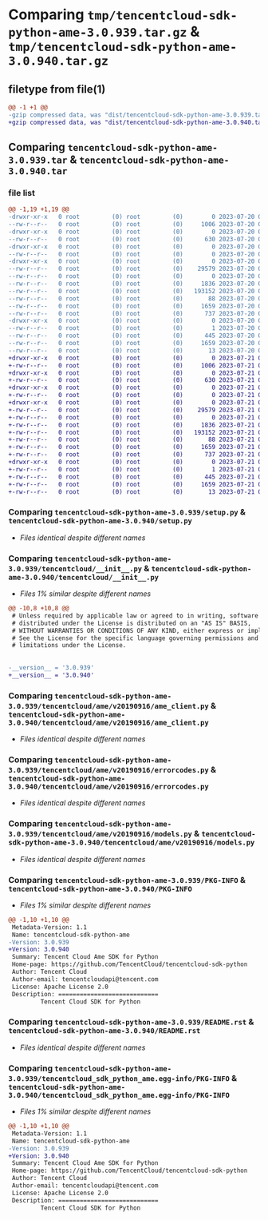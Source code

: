 # Comparing `tmp/tencentcloud-sdk-python-ame-3.0.939.tar.gz` & `tmp/tencentcloud-sdk-python-ame-3.0.940.tar.gz`

## filetype from file(1)

```diff
@@ -1 +1 @@
-gzip compressed data, was "dist/tencentcloud-sdk-python-ame-3.0.939.tar", last modified: Thu Jul 20 00:16:44 2023, max compression
+gzip compressed data, was "dist/tencentcloud-sdk-python-ame-3.0.940.tar", last modified: Fri Jul 21 00:21:29 2023, max compression
```

## Comparing `tencentcloud-sdk-python-ame-3.0.939.tar` & `tencentcloud-sdk-python-ame-3.0.940.tar`

### file list

```diff
@@ -1,19 +1,19 @@
-drwxr-xr-x   0 root         (0) root         (0)        0 2023-07-20 00:16:44.000000 tencentcloud-sdk-python-ame-3.0.939/
--rw-r--r--   0 root         (0) root         (0)     1006 2023-07-20 00:16:44.000000 tencentcloud-sdk-python-ame-3.0.939/setup.py
-drwxr-xr-x   0 root         (0) root         (0)        0 2023-07-20 00:16:44.000000 tencentcloud-sdk-python-ame-3.0.939/tencentcloud/
--rw-r--r--   0 root         (0) root         (0)      630 2023-07-20 00:16:44.000000 tencentcloud-sdk-python-ame-3.0.939/tencentcloud/__init__.py
-drwxr-xr-x   0 root         (0) root         (0)        0 2023-07-20 00:16:44.000000 tencentcloud-sdk-python-ame-3.0.939/tencentcloud/ame/
--rw-r--r--   0 root         (0) root         (0)        0 2023-07-20 00:16:44.000000 tencentcloud-sdk-python-ame-3.0.939/tencentcloud/ame/__init__.py
-drwxr-xr-x   0 root         (0) root         (0)        0 2023-07-20 00:16:44.000000 tencentcloud-sdk-python-ame-3.0.939/tencentcloud/ame/v20190916/
--rw-r--r--   0 root         (0) root         (0)    29579 2023-07-20 00:16:44.000000 tencentcloud-sdk-python-ame-3.0.939/tencentcloud/ame/v20190916/ame_client.py
--rw-r--r--   0 root         (0) root         (0)        0 2023-07-20 00:16:44.000000 tencentcloud-sdk-python-ame-3.0.939/tencentcloud/ame/v20190916/__init__.py
--rw-r--r--   0 root         (0) root         (0)     1836 2023-07-20 00:16:44.000000 tencentcloud-sdk-python-ame-3.0.939/tencentcloud/ame/v20190916/errorcodes.py
--rw-r--r--   0 root         (0) root         (0)   193152 2023-07-20 00:16:44.000000 tencentcloud-sdk-python-ame-3.0.939/tencentcloud/ame/v20190916/models.py
--rw-r--r--   0 root         (0) root         (0)       88 2023-07-20 00:16:44.000000 tencentcloud-sdk-python-ame-3.0.939/setup.cfg
--rw-r--r--   0 root         (0) root         (0)     1659 2023-07-20 00:16:44.000000 tencentcloud-sdk-python-ame-3.0.939/PKG-INFO
--rw-r--r--   0 root         (0) root         (0)      737 2023-07-20 00:16:44.000000 tencentcloud-sdk-python-ame-3.0.939/README.rst
-drwxr-xr-x   0 root         (0) root         (0)        0 2023-07-20 00:16:44.000000 tencentcloud-sdk-python-ame-3.0.939/tencentcloud_sdk_python_ame.egg-info/
--rw-r--r--   0 root         (0) root         (0)        1 2023-07-20 00:16:44.000000 tencentcloud-sdk-python-ame-3.0.939/tencentcloud_sdk_python_ame.egg-info/dependency_links.txt
--rw-r--r--   0 root         (0) root         (0)      445 2023-07-20 00:16:44.000000 tencentcloud-sdk-python-ame-3.0.939/tencentcloud_sdk_python_ame.egg-info/SOURCES.txt
--rw-r--r--   0 root         (0) root         (0)     1659 2023-07-20 00:16:44.000000 tencentcloud-sdk-python-ame-3.0.939/tencentcloud_sdk_python_ame.egg-info/PKG-INFO
--rw-r--r--   0 root         (0) root         (0)       13 2023-07-20 00:16:44.000000 tencentcloud-sdk-python-ame-3.0.939/tencentcloud_sdk_python_ame.egg-info/top_level.txt
+drwxr-xr-x   0 root         (0) root         (0)        0 2023-07-21 00:21:29.000000 tencentcloud-sdk-python-ame-3.0.940/
+-rw-r--r--   0 root         (0) root         (0)     1006 2023-07-21 00:21:29.000000 tencentcloud-sdk-python-ame-3.0.940/setup.py
+drwxr-xr-x   0 root         (0) root         (0)        0 2023-07-21 00:21:29.000000 tencentcloud-sdk-python-ame-3.0.940/tencentcloud/
+-rw-r--r--   0 root         (0) root         (0)      630 2023-07-21 00:21:29.000000 tencentcloud-sdk-python-ame-3.0.940/tencentcloud/__init__.py
+drwxr-xr-x   0 root         (0) root         (0)        0 2023-07-21 00:21:29.000000 tencentcloud-sdk-python-ame-3.0.940/tencentcloud/ame/
+-rw-r--r--   0 root         (0) root         (0)        0 2023-07-21 00:21:29.000000 tencentcloud-sdk-python-ame-3.0.940/tencentcloud/ame/__init__.py
+drwxr-xr-x   0 root         (0) root         (0)        0 2023-07-21 00:21:29.000000 tencentcloud-sdk-python-ame-3.0.940/tencentcloud/ame/v20190916/
+-rw-r--r--   0 root         (0) root         (0)    29579 2023-07-21 00:21:29.000000 tencentcloud-sdk-python-ame-3.0.940/tencentcloud/ame/v20190916/ame_client.py
+-rw-r--r--   0 root         (0) root         (0)        0 2023-07-21 00:21:29.000000 tencentcloud-sdk-python-ame-3.0.940/tencentcloud/ame/v20190916/__init__.py
+-rw-r--r--   0 root         (0) root         (0)     1836 2023-07-21 00:21:29.000000 tencentcloud-sdk-python-ame-3.0.940/tencentcloud/ame/v20190916/errorcodes.py
+-rw-r--r--   0 root         (0) root         (0)   193152 2023-07-21 00:21:29.000000 tencentcloud-sdk-python-ame-3.0.940/tencentcloud/ame/v20190916/models.py
+-rw-r--r--   0 root         (0) root         (0)       88 2023-07-21 00:21:29.000000 tencentcloud-sdk-python-ame-3.0.940/setup.cfg
+-rw-r--r--   0 root         (0) root         (0)     1659 2023-07-21 00:21:29.000000 tencentcloud-sdk-python-ame-3.0.940/PKG-INFO
+-rw-r--r--   0 root         (0) root         (0)      737 2023-07-21 00:21:29.000000 tencentcloud-sdk-python-ame-3.0.940/README.rst
+drwxr-xr-x   0 root         (0) root         (0)        0 2023-07-21 00:21:29.000000 tencentcloud-sdk-python-ame-3.0.940/tencentcloud_sdk_python_ame.egg-info/
+-rw-r--r--   0 root         (0) root         (0)        1 2023-07-21 00:21:29.000000 tencentcloud-sdk-python-ame-3.0.940/tencentcloud_sdk_python_ame.egg-info/dependency_links.txt
+-rw-r--r--   0 root         (0) root         (0)      445 2023-07-21 00:21:29.000000 tencentcloud-sdk-python-ame-3.0.940/tencentcloud_sdk_python_ame.egg-info/SOURCES.txt
+-rw-r--r--   0 root         (0) root         (0)     1659 2023-07-21 00:21:29.000000 tencentcloud-sdk-python-ame-3.0.940/tencentcloud_sdk_python_ame.egg-info/PKG-INFO
+-rw-r--r--   0 root         (0) root         (0)       13 2023-07-21 00:21:29.000000 tencentcloud-sdk-python-ame-3.0.940/tencentcloud_sdk_python_ame.egg-info/top_level.txt
```

### Comparing `tencentcloud-sdk-python-ame-3.0.939/setup.py` & `tencentcloud-sdk-python-ame-3.0.940/setup.py`

 * *Files identical despite different names*

### Comparing `tencentcloud-sdk-python-ame-3.0.939/tencentcloud/__init__.py` & `tencentcloud-sdk-python-ame-3.0.940/tencentcloud/__init__.py`

 * *Files 1% similar despite different names*

```diff
@@ -10,8 +10,8 @@
 # Unless required by applicable law or agreed to in writing, software
 # distributed under the License is distributed on an "AS IS" BASIS,
 # WITHOUT WARRANTIES OR CONDITIONS OF ANY KIND, either express or implied.
 # See the License for the specific language governing permissions and
 # limitations under the License.
 
 
-__version__ = '3.0.939'
+__version__ = '3.0.940'
```

### Comparing `tencentcloud-sdk-python-ame-3.0.939/tencentcloud/ame/v20190916/ame_client.py` & `tencentcloud-sdk-python-ame-3.0.940/tencentcloud/ame/v20190916/ame_client.py`

 * *Files identical despite different names*

### Comparing `tencentcloud-sdk-python-ame-3.0.939/tencentcloud/ame/v20190916/errorcodes.py` & `tencentcloud-sdk-python-ame-3.0.940/tencentcloud/ame/v20190916/errorcodes.py`

 * *Files identical despite different names*

### Comparing `tencentcloud-sdk-python-ame-3.0.939/tencentcloud/ame/v20190916/models.py` & `tencentcloud-sdk-python-ame-3.0.940/tencentcloud/ame/v20190916/models.py`

 * *Files identical despite different names*

### Comparing `tencentcloud-sdk-python-ame-3.0.939/PKG-INFO` & `tencentcloud-sdk-python-ame-3.0.940/PKG-INFO`

 * *Files 1% similar despite different names*

```diff
@@ -1,10 +1,10 @@
 Metadata-Version: 1.1
 Name: tencentcloud-sdk-python-ame
-Version: 3.0.939
+Version: 3.0.940
 Summary: Tencent Cloud Ame SDK for Python
 Home-page: https://github.com/TencentCloud/tencentcloud-sdk-python
 Author: Tencent Cloud
 Author-email: tencentcloudapi@tencent.com
 License: Apache License 2.0
 Description: ============================
         Tencent Cloud SDK for Python
```

### Comparing `tencentcloud-sdk-python-ame-3.0.939/README.rst` & `tencentcloud-sdk-python-ame-3.0.940/README.rst`

 * *Files identical despite different names*

### Comparing `tencentcloud-sdk-python-ame-3.0.939/tencentcloud_sdk_python_ame.egg-info/PKG-INFO` & `tencentcloud-sdk-python-ame-3.0.940/tencentcloud_sdk_python_ame.egg-info/PKG-INFO`

 * *Files 1% similar despite different names*

```diff
@@ -1,10 +1,10 @@
 Metadata-Version: 1.1
 Name: tencentcloud-sdk-python-ame
-Version: 3.0.939
+Version: 3.0.940
 Summary: Tencent Cloud Ame SDK for Python
 Home-page: https://github.com/TencentCloud/tencentcloud-sdk-python
 Author: Tencent Cloud
 Author-email: tencentcloudapi@tencent.com
 License: Apache License 2.0
 Description: ============================
         Tencent Cloud SDK for Python
```

